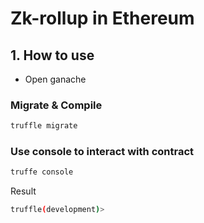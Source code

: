 # Zk-rollup in Ethereum
## 1. How to use
- Open ganache
### Migrate & Compile
``` bash
truffle migrate 
```
### Use console to interact with contract
``` bash
truffe console
```
Result
``` bash
truffle(development)>
```
